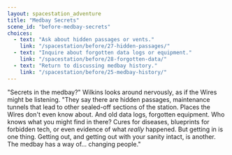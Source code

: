 ```yaml
---
layout: spacestation_adventure
title: "Medbay Secrets"
scene_id: "before-medbay-secrets"
choices:
  - text: "Ask about hidden passages or vents."
    link: "/spacestation/before/27-hidden-passages/"
  - text: "Inquire about forgotten data logs or equipment."
    link: "/spacestation/before/28-forgotten-data/"
  - text: "Return to discussing medbay history."
    link: "/spacestation/before/25-medbay-history/"
---
```


"Secrets in the medbay?" Wilkins looks around nervously, as if the Wires might be listening. "They say there are hidden passages, maintenance tunnels that lead to other sealed-off sections of the station. Places the Wires don't even know about. And old data logs, forgotten equipment. Who knows what you might find in there? Cures for diseases, blueprints for forbidden tech, or even evidence of what *really* happened. But getting in is one thing. Getting out, and getting out with your sanity intact, is another. The medbay has a way of... changing people."

